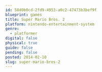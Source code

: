 ```yaml
---
id: 58d0b0cd-2fd9-4953-a0c2-47473b3bef9f
blueprint: games
title: Super Mario Bros. 2
platform: nintendo-entertainment-system
genre:
  - platformer
digital: false
physical: true
guide: false
pending: false
posted: 2014-02-10
slug: super-mario-bros-2
---
```

